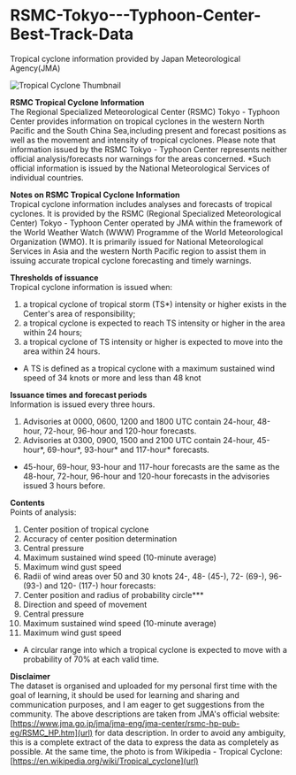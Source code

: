 # RSMC-Tokyo---Typhoon-Center-Best-Track-Data  
Tropical cyclone information provided by Japan Meteorological Agency(JMA)   

![Tropical Cyclone Thumbnail](https://upload.wikimedia.org/wikipedia/commons/thumb/0/04/Dramatic_Views_of_Hurricane_Florence_from_the_International_Space_Station_From_9_12_%2842828603210%29.jpg/1280px-Dramatic_Views_of_Hurricane_Florence_from_the_International_Space_Station_From_9_12_%2842828603210%29.jpg)


**RSMC Tropical Cyclone Information**  
The Regional Specialized Meteorological Center (RSMC) Tokyo - Typhoon Center provides information on tropical cyclones in the western North Pacific and the South China Sea,including present and forecast positions as well as the movement and intensity of tropical cyclones.
Please note that information issued by the RSMC Tokyo - Typhoon Center represents neither official analysis/forecasts nor warnings for the areas concerned.
*Such official information is issued by the National Meteorological Services of individual countries.

**Notes on RSMC Tropical Cyclone Information**  
Tropical cyclone information includes analyses and forecasts of tropical cyclones. It is provided by the RSMC (Regional Specialized Meteorological Center) Tokyo - Typhoon Center operated by JMA within the framework of the World Weather Watch (WWW) Programme of the World Meteorological Organization (WMO). It is primarily issued for National Meteorological Services in Asia and the western North Pacific region to assist them in issuing accurate tropical cyclone forecasting and timely warnings.

**Thresholds of issuance**  
Tropical cyclone information is issued when:
1. a tropical cyclone of tropical storm (TS*) intensity or higher exists in the Center's area of responsibility;
2. a tropical cyclone is expected to reach TS intensity or higher in the area within 24 hours;
3. a tropical cyclone of TS intensity or higher is expected to move into the area within 24 hours.
* A TS is defined as a tropical cyclone with a maximum sustained wind speed of 34 knots or more and less than 48 knot

**Issuance times and forecast periods**  
Information is issued every three hours.
1. Advisories at 0000, 0600, 1200 and 1800 UTC contain 24-hour, 48-hour, 72-hour, 96-hour and 120-hour forecasts.
2. Advisories at 0300, 0900, 1500 and 2100 UTC contain 24-hour, 45-hour*, 69-hour*, 93-hour* and 117-hour* forecasts.
* 45-hour, 69-hour, 93-hour and 117-hour forecasts are the same as the 48-hour, 72-hour, 96-hour and 120-hour forecasts in the advisories issued 3 hours before.

**Contents**  
Points of analysis:
1. Center position of tropical cyclone
2. Accuracy of center position determination
3. Central pressure
4. Maximum sustained wind speed (10-minute average)
5. Maximum wind gust speed
6. Radii of wind areas over 50 and 30 knots
24-, 48- (45-), 72- (69-), 96- (93-) and 120- (117-) hour forecasts:
7. Center position and radius of probability circle***
8. Direction and speed of movement
9. Central pressure
10. Maximum sustained wind speed (10-minute average)
11. Maximum wind gust speed
* A circular range into which a tropical cyclone is expected to move with a probability of 70% at each valid time.

**Disclaimer**  
The dataset is organised and uploaded for my personal first time with the goal of learning, it should be used for learning and sharing and communication purposes, and I am eager to get suggestions from the community.
The above descriptions are taken from JMA's official website: [https://www.jma.go.jp/jma/jma-eng/jma-center/rsmc-hp-pub-eg/RSMC_HP.htm](url) for data description. In order to avoid any ambiguity, this is a complete extract of the data to express the data as completely as possible. At the same time, the photo is from Wikipedia - Tropical Cyclone: [https://en.wikipedia.org/wiki/Tropical_cyclone](url)
